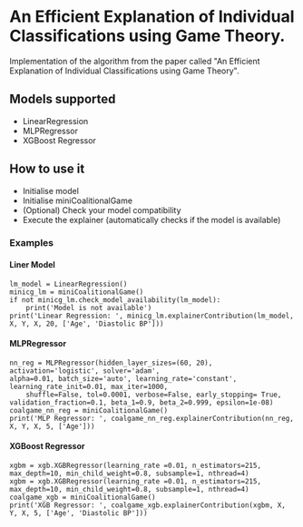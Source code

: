 # An Efficient Explanation of Individual Classifications using Game Theory.

Implementation of the algorithm from the paper called "An Efficient Explanation of Individual Classifications using Game Theory".

## Models supported
- LinearRegression
- MLPRegressor
- XGBoost Regressor

## How to use it

- Initialise model
- Initialise miniCoalitionalGame 
- (Optional) Check your model compatibility
- Execute the explainer (automatically checks if the model is available)

### Examples

#### Liner Model
```
lm_model = LinearRegression()
minicg_lm = miniCoalitionalGame()
if not minicg_lm.check_model_availability(lm_model):
    print('Model is not available')
print('Linear Regression: ', minicg_lm.explainerContribution(lm_model, X, Y, X, 20, ['Age', 'Diastolic BP']))
```

#### MLPRegressor
```
nn_reg = MLPRegressor(hidden_layer_sizes=(60, 20),  activation='logistic', solver='adam', 
alpha=0.01, batch_size='auto', learning_rate='constant', learning_rate_init=0.01, max_iter=1000,
    shuffle=False, tol=0.0001, verbose=False, early_stopping= True, validation_fraction=0.1, beta_1=0.9, beta_2=0.999, epsilon=1e-08)
coalgame_nn_reg = miniCoalitionalGame()
print('MLP Regressor: ', coalgame_nn_reg.explainerContribution(nn_reg, X, Y, X, 5, ['Age']))
```

#### XGBoost Regressor
```
xgbm = xgb.XGBRegressor(learning_rate =0.01, n_estimators=215, max_depth=10, min_child_weight=0.8, subsample=1, nthread=4)
xgbm = xgb.XGBRegressor(learning_rate =0.01, n_estimators=215, max_depth=10, min_child_weight=0.8, subsample=1, nthread=4)
coalgame_xgb = miniCoalitionalGame()
print('XGB Regressor: ', coalgame_xgb.explainerContribution(xgbm, X, Y, X, 5, ['Age', 'Diastolic BP']))
```

